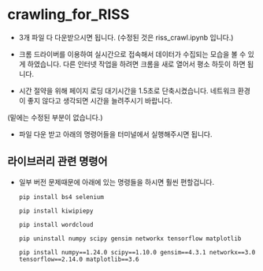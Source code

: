 # crawling_for_RISS

- 3개 파일 다 다운받으시면 됩니다. (수정된 것은 riss_crawl.ipynb 입니다.)

- 크롬 드라이버를 이용하여 실시간으로 접속해서 데이터가 수집되는 모습을 볼 수 있게 하였습니다. 다른 인터넷 작업을 하려면 크롬을 새로 열어서 평소 하듯이 하면 됩니다.

- 시간 절약을 위해 페이지 로딩 대기시간을 1.5초로 단축시켰습니다. 네트워크 환경이 좋지 않다고 생각되면 시간을 늘려주시기 바랍니다.


(밑에는 수정된 부분이 없습니다.)

- 파일 다운 받고 아래의 명령어들을 터미널에서 실행해주시면 됩니다.

## 라이브러리 관련 명령어

- 일부 버전 문제때문에 아래에 있는 명령들을 하시면 훨씬 편할겁니다.
  ```
  pip install bs4 selenium
  ```
  ```
  pip install kiwipiepy
  ```
  ```
  pip install wordcloud
  ```
  ```
  pip uninstall numpy scipy gensim networkx tensorflow matplotlib
  ```
  ```
  pip install numpy==1.24.0 scipy==1.10.0 gensim==4.3.1 networkx==3.0 tensorflow==2.14.0 matplotlib==3.6
  ```
